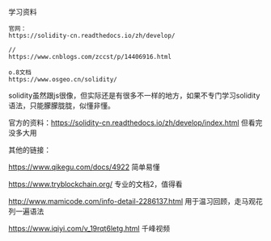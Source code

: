 学习资料

    官网：
    https://solidity-cn.readthedocs.io/zh/develop/
    
    // 
    https://www.cnblogs.com/zccst/p/14406916.html
 
    o.8文档
    https://www.osgeo.cn/solidity/
    
solidity虽然跟js很像，但实际还是有很多不一样的地方，如果不专门学习solidity语法，只能朦朦胧胧，似懂非懂。

官方的资料：https://solidity-cn.readthedocs.io/zh/develop/index.html 但看完没多大用

其他的链接：

https://www.qikegu.com/docs/4922 简单易懂

https://www.tryblockchain.org/ 专业的文档2，值得看

http://www.mamicode.com/info-detail-2286137.html 用于温习回顾，走马观花列一遍语法

https://www.iqiyi.com/v_19rqt6letg.html 千峰视频